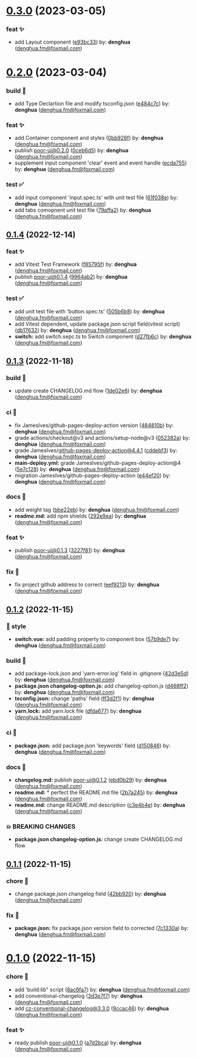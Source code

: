 # [0.3.0](https://github.com/DenghuaCN/poor-ui/compare/v0.2.0...v0.3.0) (2023-03-05)


### feat ✨

* add Layout component ([e93bc33](https://github.com/DenghuaCN/poor-ui/commit/e93bc33)) by: **denghua** (denghua.fm@foxmail.com)



# [0.2.0](https://github.com/DenghuaCN/poor-ui/compare/v0.1.4...v0.2.0) (2023-03-04)


### build 👷 ‍

* add Type Declartion file and modify tsconfig.json ([e484c7c](https://github.com/DenghuaCN/poor-ui/commit/e484c7c)) by: **denghua** (denghua.fm@foxmail.com)


### feat ✨

* add Container component and styles ([0bb928f](https://github.com/DenghuaCN/poor-ui/commit/0bb928f)) by: **denghua** (denghua.fm@foxmail.com)
* publish poor-ui@0.2.0 ([0ceb6d5](https://github.com/DenghuaCN/poor-ui/commit/0ceb6d5)) by: **denghua** (denghua.fm@foxmail.com)
* supplement input component 'clear' event and event handle ([ecda755](https://github.com/DenghuaCN/poor-ui/commit/ecda755)) by: **denghua** (denghua.fm@foxmail.com)


### test ✅

* add input component 'input.spec.ts' with unit test file ([61f038e](https://github.com/DenghuaCN/poor-ui/commit/61f038e)) by: **denghua** (denghua.fm@foxmail.com)
* add tabs comopnent unit test file ([79affa2](https://github.com/DenghuaCN/poor-ui/commit/79affa2)) by: **denghua** (denghua.fm@foxmail.com)



## [0.1.4](https://github.com/DenghuaCN/poor-ui/compare/v0.1.3...v0.1.4) (2022-12-14)


### feat ✨

* add Vitest Test Framework ([f85795f](https://github.com/DenghuaCN/poor-ui/commit/f85795f)) by: **denghua** (denghua.fm@foxmail.com)
* publish poor-ui@0.1.4 ([9964ab2](https://github.com/DenghuaCN/poor-ui/commit/9964ab2)) by: **denghua** (denghua.fm@foxmail.com)


### test ✅

* add unit test file with 'button.spec.ts' ([505b6b8](https://github.com/DenghuaCN/poor-ui/commit/505b6b8)) by: **denghua** (denghua.fm@foxmail.com)
* add Vitest dependent, update package.json script field(vitest script) ([db17632](https://github.com/DenghuaCN/poor-ui/commit/db17632)) by: **denghua** (denghua.fm@foxmail.com)
* **switch:** add switch.sepc.ts to Switch component ([d27fb6c](https://github.com/DenghuaCN/poor-ui/commit/d27fb6c)) by: **denghua** (denghua.fm@foxmail.com)



## [0.1.3](https://github.com/DenghuaCN/poor-ui/compare/v0.1.2...v0.1.3) (2022-11-18)


### build 👷 ‍

* update create CHANGELOG.md flow ([1de02e6](https://github.com/DenghuaCN/poor-ui/commit/1de02e6)) by: **denghua** (denghua.fm@foxmail.com)


### ci 🔧

* fix JamesIves/github-pages-deploy-action version ([484810b](https://github.com/DenghuaCN/poor-ui/commit/484810b)) by: **denghua** (denghua.fm@foxmail.com)
* grade actions/checkout@v3 and actions/setup-node@v3 ([052382a](https://github.com/DenghuaCN/poor-ui/commit/052382a)) by: **denghua** (denghua.fm@foxmail.com)
* grade JamesIves/github-pages-deploy-action@4.4.1 ([cddebf3](https://github.com/DenghuaCN/poor-ui/commit/cddebf3)) by: **denghua** (denghua.fm@foxmail.com)
* **main-deploy.yml:** grade JamesIves/github-pages-deploy-action@4 ([5e7c128](https://github.com/DenghuaCN/poor-ui/commit/5e7c128)) by: **denghua** (denghua.fm@foxmail.com)
* migration JamesIves/github-pages-deploy-action ([e44ef20](https://github.com/DenghuaCN/poor-ui/commit/e44ef20)) by: **denghua** (denghua.fm@foxmail.com)


### docs 📝

* add weight tag ([bbe22eb](https://github.com/DenghuaCN/poor-ui/commit/bbe22eb)) by: **denghua** (denghua.fm@foxmail.com)
* **readme.md:** add npm shields ([292e9ea](https://github.com/DenghuaCN/poor-ui/commit/292e9ea)) by: **denghua** (denghua.fm@foxmail.com)


### feat ✨

* publish poor-ui@0.1.3 ([3227f81](https://github.com/DenghuaCN/poor-ui/commit/3227f81)) by: **denghua** (denghua.fm@foxmail.com)


### fix 🐛

* fix project github address to correct ([eef9213](https://github.com/DenghuaCN/poor-ui/commit/eef9213)) by: **denghua** (denghua.fm@foxmail.com)



## [0.1.2](https://github.com/DenghuaCN/poor-ui/compare/v0.1.1...v0.1.2) (2022-11-15)


### 💄 style

* **switch.vue:** add padding property to component box ([57b9de7](https://github.com/DenghuaCN/poor-ui/commit/57b9de7)) by: **denghua** (denghua.fm@foxmail.com)


### build 👷 ‍

* add package-lock.json and 'yarn-error.log' field in .gitignore ([42d3e5d](https://github.com/DenghuaCN/poor-ui/commit/42d3e5d)) by: **denghua** (denghua.fm@foxmail.com)
* **package.json changelog-option.js:** add changelog-option.js ([d468ff2](https://github.com/DenghuaCN/poor-ui/commit/d468ff2)) by: **denghua** (denghua.fm@foxmail.com)
* **tsconfig.json:** change 'paths' field ([ff3d2f1](https://github.com/DenghuaCN/poor-ui/commit/ff3d2f1)) by: **denghua** (denghua.fm@foxmail.com)
* **yarn.lock:** add yarn.lock file ([dfda677](https://github.com/DenghuaCN/poor-ui/commit/dfda677)) by: **denghua** (denghua.fm@foxmail.com)


### ci 🔧

* **package.json:** add package.json 'keywords' field ([d150846](https://github.com/DenghuaCN/poor-ui/commit/d150846)) by: **denghua** (denghua.fm@foxmail.com)


### docs 📝

* **changelog.md:** publish poor-ui@0.1.2 ([ebd0b29](https://github.com/DenghuaCN/poor-ui/commit/ebd0b29)) by: **denghua** (denghua.fm@foxmail.com)
* **readme.md:** * perfect the README.md file ([2b7a245](https://github.com/DenghuaCN/poor-ui/commit/2b7a245)) by: **denghua** (denghua.fm@foxmail.com)
* **readme.md:** change README.md description ([c3e4b4e](https://github.com/DenghuaCN/poor-ui/commit/c3e4b4e)) by: **denghua** (denghua.fm@foxmail.com)


### 💥 BREAKING CHANGES

* **package.json changelog-option.js:** change create CHANGELOG.md flow



## [0.1.1](https://github.com/DenghuaCN/poor-ui/compare/v0.1.0...v0.1.1) (2022-11-15)


### chore 🎫

* change package.json changelog field ([42bb920](https://github.com/DenghuaCN/poor-ui/commit/42bb920)) by: **denghua** (denghua.fm@foxmail.com)


### fix 🐛

* **package.json:** fix package.json version field to corrected ([7c1330a](https://github.com/DenghuaCN/poor-ui/commit/7c1330a)) by: **denghua** (denghua.fm@foxmail.com)



# [0.1.0](https://github.com/DenghuaCN/poor-ui/compare/9ccac46...v0.1.0) (2022-11-15)


### chore 🎫

* add 'build:lib" script ([8ac6fa7](https://github.com/DenghuaCN/poor-ui/commit/8ac6fa7)) by: **denghua** (denghua.fm@foxmail.com)
* add conventional-changelog ([3d3e7f7](https://github.com/DenghuaCN/poor-ui/commit/3d3e7f7)) by: **denghua** (denghua.fm@foxmail.com)
* add cz-conventional-changelog@3.3.0 ([9ccac46](https://github.com/DenghuaCN/poor-ui/commit/9ccac46)) by: **denghua** (denghua.fm@foxmail.com)


### feat ✨

* ready publish poor-ui@0.1.0 ([a7d2bca](https://github.com/DenghuaCN/poor-ui/commit/a7d2bca)) by: **denghua** (denghua.fm@foxmail.com)



